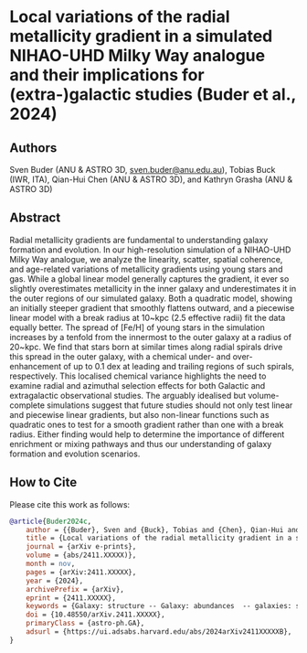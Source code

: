 # Local variations of the radial metallicity gradient in a simulated NIHAO-UHD Milky Way analogue and their implications for (extra-)galactic studies (Buder et al., 2024)

## Authors

Sven Buder (ANU & ASTRO 3D, sven.buder@anu.edu.au), Tobias Buck (IWR, ITA), Qian-Hui Chen (ANU & ASTRO 3D), and Kathryn Grasha (ANU & ASTRO 3D)

## Abstract

Radial metallicity gradients are fundamental to understanding galaxy formation and evolution.
In our high-resolution simulation of a NIHAO-UHD Milky Way analogue, we analyze the linearity, scatter, spatial coherence, and age-related variations of metallicity gradients using young stars and gas.
While a global linear model generally captures the gradient, it ever so slightly overestimates metallicity in the inner galaxy and underestimates it in the outer regions of our simulated galaxy. Both a quadratic model, showing an initially steeper gradient that smoothly flattens outward, and a piecewise linear model with a break radius at 10~kpc (2.5 effective radii) fit the data equally better. The spread of [Fe/H] of young stars in the simulation increases by a tenfold from the innermost to the outer galaxy at a radius of 20~kpc. We find that stars born at similar times along radial spirals drive this spread in the outer galaxy, with a chemical under- and over-enhancement of up to 0.1 dex at leading and trailing regions of such spirals, respectively.
This localised chemical variance highlights the need to examine radial and azimuthal selection effects for both Galactic and extragalactic observational studies. The arguably idealised but volume-complete simulations suggest that future studies should not only test linear and piecewise linear gradients, but also non-linear functions such as quadratic ones to test for a smooth gradient rather than one with a break radius. Either finding would help to determine the importance of different enrichment or mixing pathways and thus our understanding of galaxy formation and evolution scenarios.

## How to Cite

Please cite this work as follows:

```bibtex
@article{Buder2024c,
    author = {{Buder}, Sven and {Buck}, Tobias and {Chen}, Qian-Hui and {Grasha}, Kathryn},
    title = {Local variations of the radial metallicity gradient in a simulated NIHAO-UHD Milky Way analogue and their implications for (extra-)galactic studies},
    journal = {arXiv e-prints},
    volume = {abs/2411.XXXXX)},
    month = nov,
    pages = {arXiv:2411.XXXXX},
    year = {2024},
    archivePrefix = {arXiv},
    eprint = {2411.XXXXX},
    keywords = {Galaxy: structure -- Galaxy: abundances  -- galaxies: structure -- galaxies: abundances},
    doi = {10.48550/arXiv.2411.XXXXX},
    primaryClass = {astro-ph.GA},
    adsurl = {https://ui.adsabs.harvard.edu/abs/2024arXiv2411XXXXXB},
}
```
